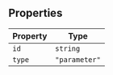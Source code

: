 ## Properties

| Property | Type |
| ------ | ------ |
| <a id="id"></a> `id` | `string` |
| <a id="type"></a> `type` | `"parameter"` |
